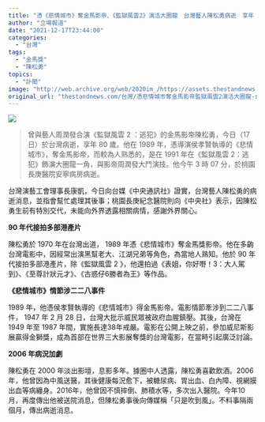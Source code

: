 ```yaml
---
title: "憑《悲情城市》奪金馬影帝、《監獄風雲2》演活大圈龍　台灣藝人陳松勇病逝　享年 80 歲"
author: "立場報道"
date: "2021-12-17T23:44:00"
categories:
  - "台灣"
tags:
  - "金馬獎"
  - "陳松勇"
topics:
  - "訃聞"
image: "http://web.archive.org/web/2020im_/https://assets.thestandnews.com/media/photos/%E9%99%B3%E6%9D%BE%E5%8B%872.png"
original_url: "thestandnews.com/台灣/憑悲情城市奪金馬影帝監獄風雲2演活大圈龍-台灣藝人陳松勇病逝-享年-80-歲"
---
```

![](http://web.archive.org/web/2020im_/https://assets.thestandnews.com/media/photos/%E9%99%B3%E6%9D%BE%E5%8B%872.png)

> 曾與藝人周潤發合演《監獄風雲 2 ：逃犯》的金馬影帝陳松勇，今日（17 日）於台灣病逝，享年 80 歲。他在 1989 年，憑導演侯孝賢執導的《悲情城市》，奪金馬影帝，而較為人熟悉的，是在 1991 年在《監獄風雲 2：逃犯》飾演大圈龍一角，與影帝周潤發大鬥演技。他今午 3 時 07 分，於桃園長庚醫院安寧病房病逝。

台灣演藝工會理事長康凱，今日向台媒《中央通訊社》證實，台灣藝人陳松勇的病逝消息，並指會幫忙處理其後事；桃園長庚紀念醫院則向《中央社》表示，因陳松勇生前有特別交代，未能向外界透露相關病情，感謝外界關心。

**90 年代接拍多部港產片**

陳松勇於 1970 年在台灣出道， 1989 年憑《悲情城市》奪金馬獎影帝。他在多齣台灣電影中，因經常出演黑幫老大、江湖兄弟等角色，為當地人熟知。他於 90 年代接拍多部港產片，除《監獄風雲 2 》，他還拍過《表姐，你好嘢！3：大人駕到》、《至尊計狀元才》、《古惑仔6勝者為王》等作品。

**《悲情城市》情節涉二二八事件**

1989 年，他憑侯孝賢執導的《悲情城市》得金馬影帝。電影情節牽涉到二二八事件， 1947 年 2 月 28 日，台灣大批示威民眾被政府血腥鎮壓。其後，台灣在 1949 年至 1987 年間，實施長達38年戒嚴。電影在公開上映之前，參加威尼斯影展贏得金獅獎，成為首部在世界三大影展奪獎的台灣電影，在當時引起廣泛討論。

**2006 年病況加劇**

陳松勇在 2000 年淡出影壇，息影多年。據圈中人透露，陳松勇喜歡飲酒。2006年，他曾因為中風送醫，其後健康每況愈下，被糖尿病、胃出血、白內障、視網膜出血等病纏身。2016年，他曾因不慎摔倒、肺積水等，多次出入醫院。今年10月，再度傳出他被送院消息，但陳松勇事後向傳媒稱「只是吹到風」。不料事隔兩個月，傳出病逝消息。
